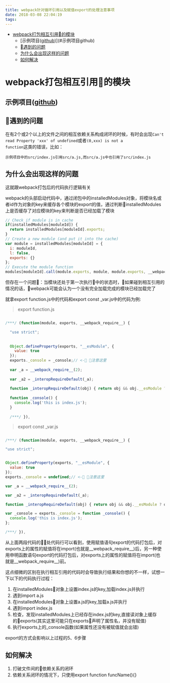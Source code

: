 ```yaml
---
title: webpack针对循环引用以及赋值export的处理注意事项
date: 2018-03-08 22:04:19
tags:
---
```

<!-- TOC -->

- [webpack打包相互引用的模块](#webpack打包相互引用的模块)
  - [示例项目([github]())](#示例项目github)
  - [遇到的问题](#遇到的问题)
  - [为什么会出现这样的问题](#为什么会出现这样的问题)
  - [如何解决](#如何解决)

<!-- /TOC -->

# webpack打包相互引用的模块

## 示例项目([github]())

## 遇到的问题
在有2个或2个以上的文件之间的相互依赖关系构成闭环的时候，有时会出现<code>Can't read Property 'xxx' of undefined</code>或者<code>(0,xxx) is not a function</code>这类的错误，比如：

```
示例项目中的src/index.js引用src/a.js,而src/a.js中也引用了src/index.js
```

## 为什么会出现这样的问题

这就跟webpack打包后的代码执行逻辑有关

webpack的头部启动代码中，通过闭包中的installedModules对象，将模块名或者id作为对象的key来缓存各个模块的export的值，通过判断installedModules上是否缓存了对应模块的key来判断是否已经加载了模块

```javascript
// Check if module is in cache
if(installedModules[moduleId]) {
  return installedModules[moduleId].exports;
}
// Create a new module (and put it into the cache)
var module = installedModules[moduleId] = {
  i: moduleId,
  l: false,
  exports: {}
};
// Execute the module function
modules[moduleId].call(module.exports, module, module.exports, __webpack_require__)
```

但存在一个问题：当模块还处于第一次执行中的状态时，如果碰到相互引用的情况的话，webpack可能会认为一个没有完全加载完成的模块已经加载完了

就拿export function.js中的代码和export const _var.js中的代码为例:

> export function.js

```javascript

/***/ (function(module, exports, __webpack_require__) {

  "use strict";
  
  
  Object.defineProperty(exports, "__esModule", {
    value: true
  });
  exports._console = _console;// <- 📢注意这里
  
  var _a = __webpack_require__(2);
  
  var _a2 = _interopRequireDefault(_a);
  
  function _interopRequireDefault(obj) { return obj && obj.__esModule ? obj : { default: obj }; }
  
  function _console() {
    console.log('this is index.js');
  }
  
  /***/ }),
```

> export const _var.js

```javascript

/***/ (function(module, exports, __webpack_require__) {

"use strict";


Object.defineProperty(exports, "__esModule", {
  value: true
});
exports._console = undefined;// <- 📢注意这里

var _a = __webpack_require__(2);

var _a2 = _interopRequireDefault(_a);

function _interopRequireDefault(obj) { return obj && obj.__esModule ? obj : { default: obj }; }

var _console = exports._console = function _console() {
  console.log('this is index.js');
};

/***/ }),
```

从上面两段代码的📢处代码行可以看到，使用赋值语句export的代码打包后，对exports上的属性的赋值将在import(也就是__webpack_require__)后，另一种使用申明函数语句export的代码打包后，对exports上的属性的赋值将在import(也就是__webpack_require__)前。

这点细微的区别在执行相互引用的代码时会导致执行结果和你想的不一样，试想一下以下的代码执行过程：

1. 在installedModules对象上设置index.js的key,加载index.js并执行
2. 遇到import a.js
3. 在installedModules对象上设置a.js的key,加载a.js并执行
4. 遇到import index.js
5. 检查，发现installedModules上已经存在index.js的key,直接读对象上缓存的exports(其实这里可能只在exports声明了属性名，并没有赋值)
6. 执行exports上的_console函数(如果属性还没有被赋值就会出错)

export的方式会影响以上过程的5、6步骤

## 如何解决
1. 打破文件间的依赖关系的闭环
2. 依赖关系闭环的情况下，只使用export function funcName(){}


